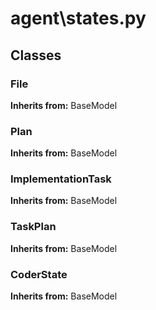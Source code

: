 # agent\states.py

## Classes

### File

**Inherits from:** BaseModel

### Plan

**Inherits from:** BaseModel

### ImplementationTask

**Inherits from:** BaseModel

### TaskPlan

**Inherits from:** BaseModel

### CoderState

**Inherits from:** BaseModel
